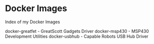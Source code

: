 # Docker Images

Index of my Docker Images

docker-greatfet - GreatScott Gadgets Driver 
docker-msp430 - MSP430 Development Utilities
docker-usbhub - Capable Robots USB Hub Driver
